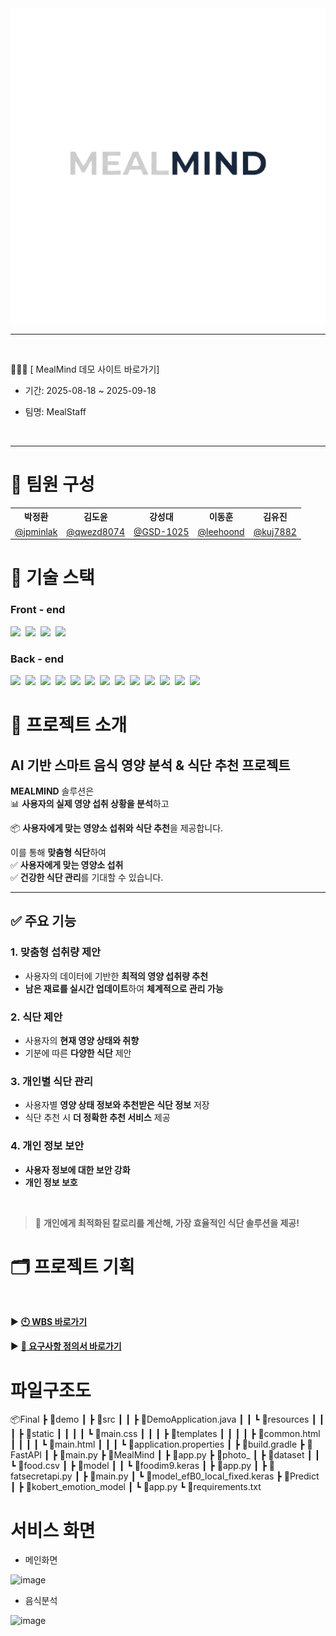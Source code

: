 <div style="text-align: center;">
  <img src="./MEAL MIND.png" alt="logo" width="550">
</div>

---
<br>

<div style="center">

🏃🏻‍♀️ [ MealMind 데모 사이트 바로가기]

</div>
<tr>
<td>

- 기간: 2025-08-18 ~ 2025-09-18 

- 팀명: MealStaff
</td>
</tr>
<br>

---

# **👥 팀원 구성**

<div style="center">
  <table>
    <tr>
      <th>박정환</th>
      <th>김도윤</th>
      <th>강성대</th>
      <th>이동훈</th>
      <th>김유진</th>
    </tr>
    <tr>
      <td><a href="https://github.com/jpminlak">@jpminlak</a></td>
      <td><a href="https://github.com/qwezd8074">@qwezd8074</a></td>
      <td><a href="https://github.com/GSD-1025">@GSD-1025</a></td>
      <td><a href="https://github.com/leehoond">@leehoond</a></td>
      <td><a href="https://github.com/kuj7882">@kuj7882</a></td>
    </tr>
  </table>
</div>

# 🔧 기술 스택

### Front - end

<img src="https://img.shields.io/badge/HTML5-E34F26?style=flat&logo=html5&logoColor=white">&nbsp;
<img src="https://img.shields.io/badge/CSS3-1572B6?style=flat&logo=css3&logoColor=white">&nbsp;
<img src="https://img.shields.io/badge/JavaScript-F7DF1E?style=flat&logo=javascript&logoColor=black">&nbsp;
<img src="https://img.shields.io/badge/Thymeleaf-005F0F?style=flat&logo=thymeleaf&logoColor=white">&nbsp;

### Back - end

<img src="https://img.shields.io/badge/Spring_Boot-6DB33F?style=flat&logo=springboot&logoColor=white"> 
<img src="https://img.shields.io/badge/Java-007396?style=flat&logo=java&logoColor=white"> 
<img src="https://img.shields.io/badge/Gradle-02303A?style=flat&logo=gradle&logoColor=white"> 
<img src="https://img.shields.io/badge/MariaDB-003545?style=flat&logo=mariadb&logoColor=white"> 
<img src="https://img.shields.io/badge/JPA-47A6B8?style=flat&logo=hibernate&logoColor=white"> 
<img src="https://img.shields.io/badge/Spring_Security-6DB33F?style=flat&logo=springsecurity&logoColor=white"> 
<img src="https://img.shields.io/badge/Python-3776AB?style=flat&logo=python&logoColor=white"> 
<img src="https://img.shields.io/badge/FastAPI-009688?style=flat&logo=fastapi&logoColor=white"> 
<img src="https://img.shields.io/badge/Ollama-000000?style=flat&logo=ollama&logoColor=white"> 
<img src="https://img.shields.io/badge/MobileNet-FF6666?style=flat&logo=tensorflow&logoColor=white"> 
<img src="https://img.shields.io/badge/EfficientNet-FF6666?style=flat&logo=tensorflow&logoColor=white"> 
<img src="https://img.shields.io/badge/KoBERT-F00?style=flat&logo=huggingface&logoColor=white"> 
<img src="https://img.shields.io/badge/Google_Gemini_API-4285F4?style=flat&logo=google&logoColor=white">



# 🔮 프로젝트 소개
## **AI 기반 스마트 음식 영양 분석 & 식단 추천 프로젝트**

**MEALMIND** 솔루션은  
📊 **사용자의 실제 영양 섭취 상황을 분석**하고

📦 **사용자에게 맞는 영양소 섭취와 식단 추천**을 제공합니다.

이를 통해 **맞춤형 식단**하여  
✅ **사용자에게 맞는 영양소 섭취**  
✅ **건강한 식단 관리**를 기대할 수 있습니다.

---
## **✅ 주요 기능**

### **1. 맞춤형 섭취량 제안**
- 사용자의 데이터에 기반한 **최적의 영양 섭취량 추천**
- **남은 재료를 실시간 업데이트**하여 **체계적으로 관리 가능**

### **2. 식단 제안**
- 사용자의 **현재 영양 상태와 취향**
- 기분에 따른 **다양한 식단** 제안

### **3. 개인별 식단 관리**
- 사용자별 **영양 상태 정보와 추천받은 식단 정보** 저장
- 식단 추천 시 **더 정확한 추천 서비스** 제공

### **4. 개인 정보 보안**
- **사용자 정보에 대한 보안 강화**
- **개인 정보 보호**
<br>

> 📌 **개인에게 최적화된 칼로리를 계산해, 가장 효율적인 식단 솔루션을 제공!**

# 🗂️ 프로젝트 기획

<br>

▶ [**🕙 WBS 바로가기**](https://docs.google.com/spreadsheets/d/1HKKWrVs9rWQhkrGAiOEsVd0jQkMSiEp3Np9_gphN8oo/edit?gid=0#gid=0)


▶ [**📑 요구사항 정의서 바로가기**](https://docs.google.com/spreadsheets/d/1WSLjV17Llg2p0DN2wyvz9vuMrkYNvfDEmSVrAsvDE5U/edit?gid=0#gid=0)


# 파일구조도

📦Final
 ┣ 📂demo
 ┃ ┣ 📂src
 ┃ ┃ ┣ 📜DemoApplication.java
 ┃ ┃ ┗ 📂resources
 ┃ ┃ ┃ ┣ 📂static
 ┃ ┃ ┃ ┃ ┗ 📜main.css
 ┃ ┃ ┃ ┣ 📂templates
 ┃ ┃ ┃ ┃ ┣ 📜common.html
 ┃ ┃ ┃ ┃ ┗ 📜main.html
 ┃ ┃ ┃ ┗ 📜application.properties
 ┃ ┣ 📜build.gradle
 ┣ 📂FastAPI
 ┃ ┣ 📜main.py
 ┣ 📂MealMind
 ┃ ┣ 📜app.py
 ┣ 📂photo_
 ┃ ┣ 📂dataset
 ┃ ┃ ┗ 📜food.csv
 ┃ ┣ 📂model
 ┃ ┃ ┗ 📜foodim9.keras
 ┃ ┣ 📜app.py
 ┃ ┣ 📜fatsecretapi.py
 ┃ ┣ 📜main.py
 ┃ ┗ 📜model_efB0_local_fixed.keras
 ┣ 📂Predict
 ┃ ┣ 📂kobert_emotion_model
 ┃ ┗ 📜app.py
 ┗ 📜requirements.txt

 # 서비스 화면
 
 - 메인화면
  <img width="499" height="356" alt="image" src="https://github.com/user-attachments/assets/96f1ef39-29cd-4d26-a687-c5d8be752070" />

 - 음식분석
<img width="561" height="441" alt="image" src="https://github.com/user-attachments/assets/ab402982-8d80-4260-b198-24b5a83a1229" />



